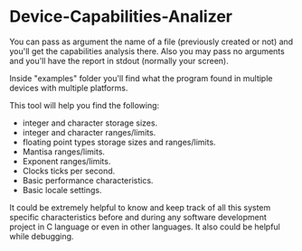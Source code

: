 # Device-Capabilities-Analizer
You can pass as argument the name of a file (previously created or not) and you'll get the capabilities analysis there.
Also you may pass no arguments and you'll have the report in stdout (normally your screen).

Inside "examples" folder you'll find what the program found in multiple devices with multiple platforms.

This tool will help you find the following:
- integer and character storage sizes.
- integer and character ranges/limits.
- floating point types storage sizes and ranges/limits.
- Mantisa ranges/limits.
- Exponent ranges/limits.
- Clocks ticks per second.
- Basic performance characteristics.
- Basic locale settings.

It could be extremely helpful to know and keep track of all this system specific characteristics before and during any software development project in C language or even in other languages. It also could be helpful while debugging.
